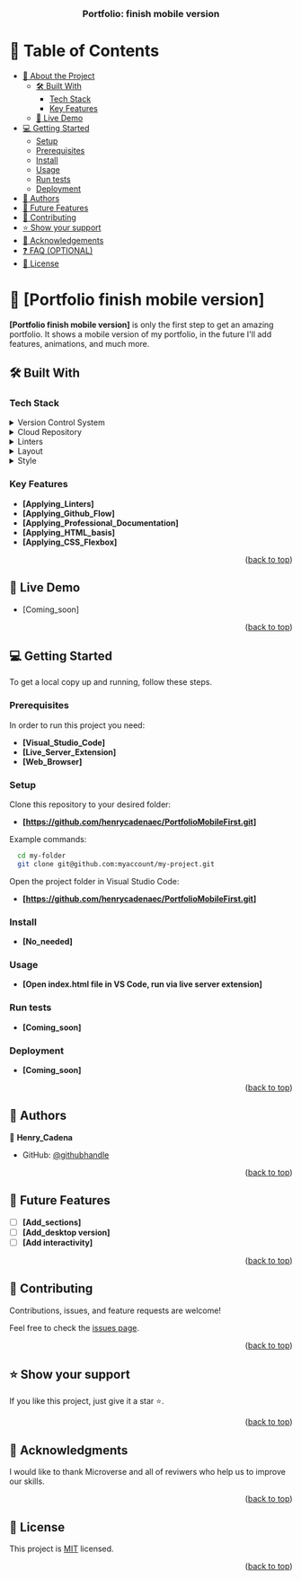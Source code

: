 <a name="readme-top"></a>

<div align="center">
  <br/>
  <h3><b>Portfolio: finish mobile version</b></h3>
</div>

<!-- TABLE OF CONTENTS -->

# 📗 Table of Contents

- [📖 About the Project](#about-project)
  - [🛠 Built With](#built-with)
    - [Tech Stack](#tech-stack)
    - [Key Features](#key-features)
  - [🚀 Live Demo](#live-demo)
- [💻 Getting Started](#getting-started)
  - [Setup](#setup)
  - [Prerequisites](#prerequisites)
  - [Install](#install)
  - [Usage](#usage)
  - [Run tests](#run-tests)
  - [Deployment](#deployment)
- [👥 Authors](#authors)
- [🔭 Future Features](#future-features)
- [🤝 Contributing](#contributing)
- [⭐️ Show your support](#support)
- [🙏 Acknowledgements](#acknowledgements)
- [❓ FAQ (OPTIONAL)](#faq)
- [📝 License](#license)

<!-- PROJECT DESCRIPTION -->

# 📖 [Portfolio finish mobile version] <a name="about-project"></a>

**[Portfolio finish mobile version]** is only the first step to get an amazing portfolio. It shows a mobile version of my portfolio, in the future I'll add features, animations, and much more.

## 🛠 Built With <a name="built-with"></a>

### Tech Stack <a name="tech-stack"></a>

<details>
  <summary>Version Control System</summary>
  <ul>
    <li><a href="https://git-scm.com/">Git</a></li>
  </ul>
</details>

<details>
  <summary>Cloud Repository</summary>
  <ul>
    <li><a href="https://github.com/">Github</a></li>
  </ul>
</details>

<details>
<summary>Linters</summary>
  <ul>
    <li><a href="https://developer.chrome.com/docs/lighthouse/overview/">Lighthouse</a></li>
    <li><a href="https://webhint.io/">Webhint</a></li>
    <li><a href="https://stylelint.io//">Stylelint</a></li>
</ul>
</details>

<details>
  <summary>Layout</summary>
  <ul>
    <li><a href="https://github.com](https://developer.mozilla.org/en-US/docs/Glossary/HTML5/">HTML</a></li>
  </ul>
</details>

<details>
  <summary>Style</summary>
  <ul>
    <li><a href="https://developer.mozilla.org/es/docs/Web/CSS/">CSS</a></li>
  </ul>
</details>

<!-- Features -->

### Key Features <a name="key-features"></a>

- **[Applying_Linters]**
- **[Applying_Github_Flow]**
- **[Applying_Professional_Documentation]**
- **[Applying_HTML_basis]**
- **[Applying_CSS_Flexbox]**

<p align="right">(<a href="#readme-top">back to top</a>)</p>

<!-- LIVE DEMO -->

## 🚀 Live Demo <a name="live-demo"></a>

- [Coming_soon]

<p align="right">(<a href="#readme-top">back to top</a>)</p>

<!-- GETTING STARTED -->

## 💻 Getting Started <a name="getting-started"></a>

To get a local copy up and running, follow these steps.

### Prerequisites

In order to run this project you need:

- **[Visual_Studio_Code]**
- **[Live_Server_Extension]**
- **[Web_Browser]**

### Setup

Clone this repository to your desired folder:

- **[https://github.com/henrycadenaec/PortfolioMobileFirst.git]**

Example commands:

```sh
  cd my-folder
  git clone git@github.com:myaccount/my-project.git
```

Open the project folder in Visual Studio Code:

- **[https://github.com/henrycadenaec/PortfolioMobileFirst.git]**

### Install

- **[No_needed]**

### Usage

- **[Open index.html file in VS Code, run via live server extension]**

### Run tests

- **[Coming_soon]**

### Deployment

- **[Coming_soon]**

<p align="right">(<a href="#readme-top">back to top</a>)</p>

<!-- AUTHORS -->

## 👥 Authors <a name="authors"></a>

👤 **Henry_Cadena**

- GitHub: [@githubhandle](https://github.com/henrycadenaec)

<p align="right">(<a href="#readme-top">back to top</a>)</p>

<!-- FUTURE FEATURES -->

## 🔭 Future Features <a name="future-features"></a>

- [ ] **[Add_sections]**
- [ ] **[Add_desktop version]**
- [ ] **[Add interactivity]**

<p align="right">(<a href="#readme-top">back to top</a>)</p>

<!-- CONTRIBUTING -->

## 🤝 Contributing <a name="contributing"></a>

Contributions, issues, and feature requests are welcome!

Feel free to check the [issues page](../../issues/).

<p align="right">(<a href="#readme-top">back to top</a>)</p>

<!-- SUPPORT -->

## ⭐️ Show your support <a name="support"></a>

If you like this project, just give it a star ⭐️.

<p align="right">(<a href="#readme-top">back to top</a>)</p>

<!-- ACKNOWLEDGEMENTS -->

## 🙏 Acknowledgments <a name="acknowledgements"></a>

I would like to thank Microverse and all of reviwers who help us to improve our skills.

<p align="right">(<a href="#readme-top">back to top</a>)</p>
 
<!-- LICENSE -->

## 📝 License <a name="license"></a>

This project is [MIT](./LICENSE) licensed.

<p align="right">(<a href="#readme-top">back to top</a>)</p>
